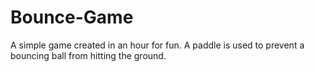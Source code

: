 # Bounce-Game
A simple game created in an hour for fun. A paddle is used to prevent a bouncing ball from hitting the ground.
